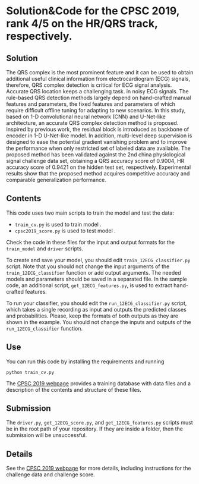 # Solution&Code for the CPSC 2019, rank 4/5 on the HR/QRS track, respectively.

## Solution

The QRS complex is the most prominent feature and it can be used to obtain additional useful clinical information from electrocardiogram (ECG) signals, therefore, QRS complex detection is critical for ECG signal analysis. Accurate QRS location keeps a challenging task. in noisy ECG signals. The rule-based QRS detection methods largely depend on hand-crafted manual features and parameters, the fixed features and parameters of which require difficult offline tuning for adapting to new scenarios.
In this study, based on 1-D convolutional neural network (CNN) and U-Net-like architecture, an accurate QRS complex detection method is proposed. Inspired by previous work, the residual block is introduced as backbone of encoder in 1-D U-Net-like model. In addition, multi-level deep supervision is designed to ease the potential gradient vanishing problem and to improve the performance when only restricted set of labeled data are available.
The proposed method has been validated against the 2nd china physiological signal challenge data set, obtaining a QRS accuracy score of 0.9004, HR accuracy score of 0.9421 on the hidden test set, respectively. Experimental results show that the proposed method acquires competitive accuracy and comparable generalization performance.

## Contents
This code uses two main scripts to train the model and test the data:

* `train_cv.py` is used to train model . 
* `cpsc2019_score.py` is used to test model . 

Check the code in these files for the input and output formats for the `train_model` and `driver` scripts.

To create and save your model, you should edit `train_12ECG_classifier.py` script. Note that you should not change the input arguments of the `train_12ECG_classifier` function or add output arguments. The needed models and parameters should be saved in a separated file. In the sample code, an additional script, `get_12ECG_features.py`, is used to extract hand-crafted features. 

To run your classifier, you should edit the `run_12ECG_classifier.py` script, which takes a single recording as input and outputs the predicted classes and probabilities. Please, keep the formats of both outputs as they are shown in the example. You should not change the inputs and outputs of the `run_12ECG_classifier` function.

## Use

You can run this code by installing the requirements and running

    python train_cv.py 

The [CPSC 2019 webpage](http://2019.icbeb.org/Challenge.html) provides a training database with data files and a description of the contents and structure of these files.

## Submission

The `driver.py`, `get_12ECG_score.py`, and `get_12ECG_features.py` scripts must be in the root path of your repository. If they are inside a folder, then the submission will be unsuccessful.

## Details

See the [CPSC 2019 webpage](http://2019.icbeb.org/Challenge.html) for more details, including instructions for the challenge data and challenge score.


